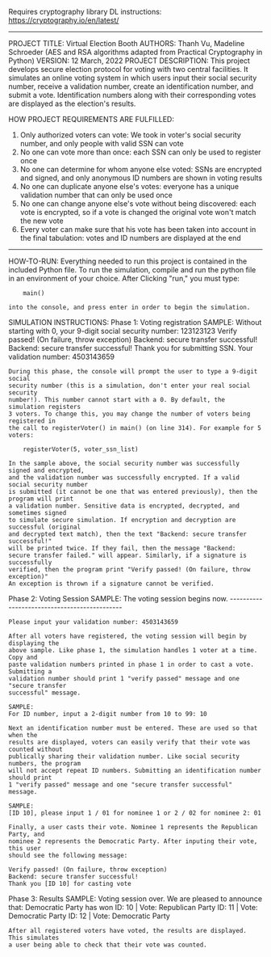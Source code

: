 Requires cryptography library DL instructions: https://cryptography.io/en/latest/

-------------------------------------------------------
PROJECT TITLE: Virtual Election Booth
AUTHORS: Thanh Vu, Madeline Schroeder 
	(AES and RSA algorithms adapted from Practical Cryptography in Python)
VERSION: 12 March, 2022
PROJECT DESCRIPTION: This project develops secure election protocol for 
voting with two central facilities. It simulates an online voting system in which users
input their social security number, receive a validation number, create an identification
number, and submit a vote. Identification numbers along with their corresponding votes
are displayed as the election's results.

HOW PROJECT REQUIREMENTS ARE FULFILLED:
1. Only authorized voters can vote: We took in voter's social security number, and only people with valid SSN can vote
2. No one can vote more than once: each SSN can only be used to register once
3. No one can determine for whom anyone else voted: SSNs are encrypted and signed, and only anonymous ID numbers are shown in voting results
4. No one can duplicate anyone else's votes: everyone has a unique validation number that can only be used once
5. No one can change anyone else's vote without being discovered: each vote is encrypted, so if a vote is changed the original vote won't match the new vote
6. Every voter can make sure that his vote has been taken into account in the final tabulation: votes and ID numbers are displayed at the end
-------------------------------------------------------
HOW-TO-RUN:
	Everything needed to run this project is contained in the included Python file.
	To run the simulation, compile and run the python file in an environment of
	your choice. After Clicking "run," you must type:
		
		main()
	
	into the console, and press enter in order to begin the simulation.

SIMULATION INSTRUCTIONS:
Phase 1: Voting registration
	SAMPLE:
	Without starting with 0, your 9-digit social security number: 123123123
	Verify passed! (On failure, throw exception)
	Backend: secure transfer successful!
	Backend: secure transfer successful!
	Thank you for submitting SSN. Your validation number:  4503143659

	During this phase, the console will prompt the user to type a 9-digit social
	security number (this is a simulation, don't enter your real social security
	number!). This number cannot start with a 0. By default, the simulation registers
	3 voters. To change this, you may change the number of voters being registered in
	the call to registerVoter() in main() (on line 314). For example for 5 voters: 
	
		registerVoter(5, voter_ssn_list)
		
	In the sample above, the social security number was successfully signed and encrypted, 
	and the validation number was successfully encrypted. If a valid social security number 
	is submitted (it cannot be one that was entered previously), then the program will print
	a validation number. Sensitive data is encrypted, decrypted, and sometimes signed 
	to simulate secure simulation. If encryption and decryption are successful (original 
	and decrypted text match), then the text "Backend: secure transfer successful!"
	will be printed twice. If they fail, then the message "Backend: 
	secure transfer failed." will appear. Similarly, if a signature is successfully
	verified, then the program print "Verify passed! (On failure, throw exception)"
	An exception is thrown if a signature cannot be verified. 
	
Phase 2: Voting Session
	SAMPLE:
	The voting session begins now.
	---------------------------------------------

	Please input your validation number: 4503143659
	
	After all voters have registered, the voting session will begin by displaying the
	above sample. Like phase 1, the simulation handles 1 voter at a time. Copy and 
	paste validation numbers printed in phase 1 in order to cast a vote. Submitting a 
	validation number should print 1 "verify passed" message and one "secure transfer 
	successful" message.

	SAMPLE:
	For ID number, input a 2-digit number from 10 to 99: 10

	Next an identification number must be entered. These are used so that when the 
	results are displayed, voters can easily verify that their vote was counted without
	publically sharing their validation number. Like social security numbers, the program
	will not accept repeat ID numbers. Submitting an identification number should print
	1 "verify passed" message and one "secure transfer successful" message.
	
	SAMPLE: 
	[ID 10], please input 1 / 01 for nominee 1 or 2 / 02 for nominee 2: 01
	
	Finally, a user casts their vote. Nominee 1 represents the Republican Party, and
	nominee 2 represents the Democratic Party. After inputing their vote, this user
	should see the following message: 

	Verify passed! (On failure, throw exception)
	Backend: secure transfer successful!
	Thank you [ID 10] for casting vote

Phase 3: Results
	SAMPLE:
	Voting session over. We are pleased to announce that:
	Democratic Party has won
	ID: 10 | Vote: Republican Party
	ID: 11 | Vote: Democratic Party
	ID: 12 | Vote: Democratic Party
	
	After all registered voters have voted, the results are displayed. This simulates
	a user being able to check that their vote was counted.
	
